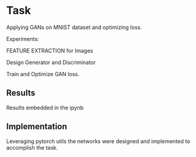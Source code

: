 # Task

Applying GANs on MNIST dataset and optimizing loss.

Experiments:

FEATURE EXTRACTION for Images

Design Generator and Discriminator

Train and Optimize GAN loss.

## Results
Results embedded in the ipynb

## Implementation
Leveraging pytorch utils the networks were designed and implemented to accomplish the task.
